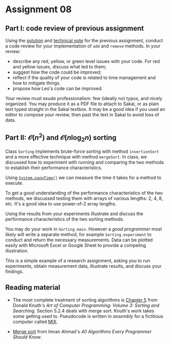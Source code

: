 # Assignment 08

## Part I: code review of previous assignment

Using the [solution](../07-testing/FastQ.java) and [technical note](../07-testing/TechNote.md) for the previous assignment, conduct a code review for your implementation of ``add`` and ``remove`` methods. In your review:

* describe any red, yellow, or green level issues with your code. For red and yellow issues, discuss what led to them;
* suggest how the code could be improved;
* reflect if the quality of your code is related to time management and how to mitigate things.
* propose how Leo's code can be improved.

Your review must exude professionalism: few (ideally no) typos, and nicely organized. You may produce it as a PDF file to attach to Sakai, or as plain text typed straight in the Sakai textbox. It may be a good idea if you used an editor to compose your review, then past the text in Sakai to avoid loss of data.
 

## Part II: $\mathcal O(n^2)$ and $\mathcal O(n\log_2n)$ sorting

Class `Sorting` implements brute-force sorting with method `insertionSort` and a more effective technique with method `mergeSort`. In class, we discussed how to experiment with running and comparing the two methods to establish their performance characteristics.

Using [`System.nanoTime()`](https://docs.oracle.com/javase/8/docs/api/index.html?java/lang/System.html) we can measure the time it takes for a method to execute.

To get a good understanding of the performance characteristics of the two methods, we discussed testing them with arrays of various lengths: 2, 4, 8, etc. It's a good idea to use power-of-2 array lengths.

Using the results from your experiments illustrate and discuss the performance characteristics of the two sorting methods.

You may do your work in `Sorting.main`. However a *good programmer* most likely will write a separate method, for example `Sorting.experiment` to conduct and return the necessary measurements. Data can be plotted easily with Microsoft Excel or Google Sheet to provide a compeling illustration.

This is a simple example of a research assignment, asking you to run experiments, obtain measurement data, illustrate results, and discuss your findings.


## Reading material
 
* The most complete treatment of sorting algorithms is [Chapter 5](https://learning.oreilly.com/library/view/art-of-computer/9780321635792/ch05.xhtml) from Donald Knuth's *Art of Computer Programming: Volume 3: Sorting and Searching.* Section 5.2.4 deals with merge sort. Knuth's work takes some getting used to. Pseudocode is written in *assembly* for a fictitious computer called [MIX](https://en.wikipedia.org/wiki/MIX_(abstract_machine)).

* [Merge sort](https://learning.oreilly.com/library/view/40-algorithms-every/9781789801217/ed8567a5-2400-4e0b-8e22-5b55ee653ca9.xhtml) from Imran Ahmad's *40 Algorithms Every Programmer Should Know*.
